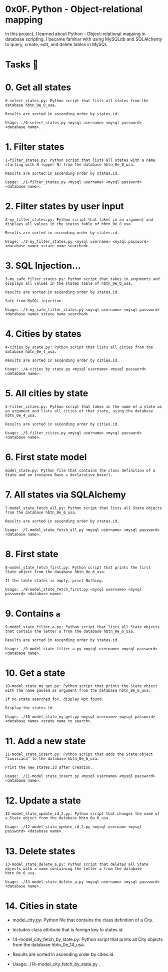 # 0x0F. Python - Object-relational mapping

In this project, I learned about Python - Object-relational mapping in database scripting. I became familiar with using MySQLdb and SQLAlchemy to query, create, edit, and delete tables in MySQL.

# Tasks 📃

# 0. Get all states

	0-select_states.py: Python script that lists all states from the database hbtn_0e_0_usa.

	Results are sorted in ascending order by states.id.

	Usage: ./0-select_states.py <mysql username> <mysql password> <database name>.

# 1. Filter states

	1-filter_states.py: Python script that lists all states with a name starting with N (upper N) from the database hbtn_0e_0_usa.

	Results are sorted in ascending order by states.id.

	Usage: ./1-filter_states.py <mysql username> <mysql password> <database name>.

# 2. Filter states by user input

	2-my_filter_states.py: Python script that takes in an argument and displays all values in the states table of hbtn_0e_0_usa.

	Results are sorted in ascending order by states.id.

	Usage: ./2-my_filter_states.py <mysql username> <mysql password> <database name> <state name searched>.

# 3. SQL Injection...

	3-my_safe_filter_states.py: Python script that takes in arguments and displays all values in the states table of hbtn_0e_0_usa.

	Results are sorted in ascending order by states.id.

	Safe from MySQL injection.

	Usage: ./3-my_safe_filter_states.py <mysql username> <mysql password> <database name> <state name searched>.

# 4. Cities by states

	4-cities_by_state.py: Python script that lists all cities from the database hbtn_0e_4_usa.

	Results are sorted in ascending order by cities.id.

	Usage: ./4-cities_by_state.py <mysql username> <mysql password> <database name>.

# 5. All cities by state

	5-filter_cities.py: Python script that takes in the name of a state as an argument and lists all cities of that state, using the database hbtn_0e_4_usa.

	Results are sorted in ascending order by cities.id.

	Usage: ./5-filter_cities.py <mysql username> <mysql password> <database name>.

# 6. First state model

	model_state.py: Python file that contains the class definition of a State and an instance Base = declarative_base().

# 7. All states via SQLAlchemy

	7-model_state_fetch_all.py: Python script that lists all State objects from the database hbtn_0e_6_usa.

	Results are sorted in ascending order by states.id.

	Usage: ./7-model_state_fetch_all.py <mysql username> <mysql password> <database name>.

# 8. First state

	8-model_state_fetch_first.py: Python script that prints the first State object from the database hbtn_0e_6_usa.

	If the table states is empty, print Nothing.

	Usage: ./8-model_state_fetch_first.py <mysql username> <mysql password> <database name>.

# 9. Contains `a`

	9-model_state_filter_a.py: Python script that lists all State objects that contain the letter a from the database hbtn_0e_6_usa.

	Results are sorted in ascending order by states.id.

	Usage: ./9-model_state_filter_a.py <mysql username> <mysql password> <database name>.

# 10. Get a state

	10-model_state_my_get.py: Python script that prints the State object with the name passed as argument from the database hbtn_0e_6_usa.

	If no state searched for, display Not found.

	Display the states.id.

	Usage: ./10-model_state_my_get.py <mysql username> <mysql password> <database name> <state name to search>.

# 11. Add a new state

	11-model_state_insert.py: Python script that adds the State object “Louisiana” to the database hbtn_0e_6_usa.

	Print the new states.id after creation.

	Usage: ./11-model_state_insert.py <mysql username> <mysql password> <database name>.

# 12. Update a state

	12-model_state_update_id_2.py: Python script that changes the name of a State object from the database hbtn_0e_6_usa.

	Usage: ./12-model_state_update_id_2.py <mysql usernam> <mysql password> <database name>.

# 13. Delete states

	13-model_state_delete_a.py: Python script that deletes all State objects with a name containing the letter a from the database hbtn_0e_6_usa.

	Usage: ./13-model_state_delete_a.py <mysql username> <mysql password> <database name>.

# 14. Cities in state

+ model_city.py: Python file that contains the class definition of a City.

* Includes class attribute that is foreign key to states.id.


+ 14-model_city_fetch_by_state.py: Python script that prints all City objects from the database hbtn_0e_14_usa.

* Results are sorted in ascending order by cities.id.

* Usage: ./14-model_city_fetch_by_state.py <mysql username> <mysql password> <database name>.
